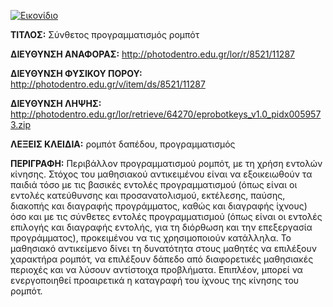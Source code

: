 [![Εικονίδιο](http://photodentro.edu.gr/lor/retrieve/64268/eprobotkeys_v1.0.zip_teaser.jpg)](http://photodentro.edu.gr/lor/r/8521/11287)

**ΤΙΤΛΟΣ:** Σύνθετος προγραμματισμός ρομπότ

**ΔΙΕΥΘΥΝΣΗ ΑΝΑΦΟΡΑΣ:** http://photodentro.edu.gr/lor/r/8521/11287

**ΔΙΕΥΘΥΝΣΗ ΦΥΣΙΚΟΥ ΠΟΡΟΥ:** http://photodentro.edu.gr/v/item/ds/8521/11287

**ΔΙΕΥΘΥΝΣΗ ΛΗΨΗΣ:** http://photodentro.edu.gr/lor/retrieve/64270/eprobotkeys_v1.0_pidx0059573.zip

**ΛΕΞΕΙΣ ΚΛΕΙΔΙΑ:** ρομπότ δαπέδου, προγραμματισμός

**ΠΕΡΙΓΡΑΦΗ:** Περιβάλλον προγραμματισμού ρομπότ, με τη χρήση εντολών κίνησης. Στόχος του μαθησιακού αντικειμένου είναι να εξοικειωθούν τα παιδιά τόσο με τις βασικές εντολές προγραμματισμού (όπως είναι οι εντολές κατεύθυνσης και προσανατολισμού, εκτέλεσης, παύσης, διακοπής και διαγραφής προγράμματος, καθώς και διαγραφής ίχνους) όσο και με τις σύνθετες εντολές προγραμματισμού (όπως είναι οι εντολές επιλογής και διαγραφής εντολής, για τη διόρθωση και την επεξεργασία προγράμματος), προκειμένου να τις χρησιμοποιούν κατάλληλα. 
Το μαθησιακό αντικείμενο δίνει τη δυνατότητα στους μαθητές να επιλέξουν χαρακτήρα ρομπότ, να επιλέξουν δάπεδο από διαφορετικές μαθησιακές περιοχές και να λύσουν αντίστοιχα προβλήματα. Επιπλέον, μπορεί να ενεργοποιηθεί προαιρετικά η καταγραφή του ίχνους της κίνησης του ρομπότ.
